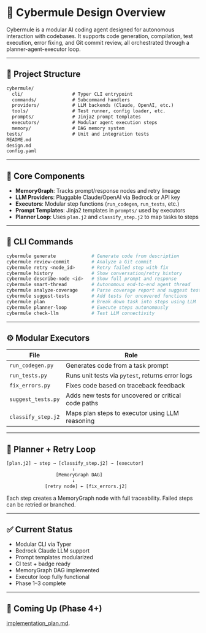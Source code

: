 # 🧠 Cybermule Design Overview

Cybermule is a modular AI coding agent designed for autonomous interaction with codebases. It supports code generation, compilation, test execution, error fixing, and Git commit review, all orchestrated through a planner-agent-executor loop.

---

## 📁 Project Structure

```txt
cybermule/
  cli/                  # Typer CLI entrypoint
  commands/             # Subcommand handlers
  providers/            # LLM backends (Claude, OpenAI, etc.)
  tools/                # Test runner, config loader, etc.
  prompts/              # Jinja2 prompt templates
  executors/            # Modular agent execution steps
  memory/               # DAG memory system
tests/                  # Unit and integration tests
README.md
design.md
config.yaml
```

---

## 🧩 Core Components

- **MemoryGraph**: Tracks prompt/response nodes and retry lineage
- **LLM Providers**: Pluggable Claude/OpenAI via Bedrock or API key
- **Executors**: Modular step functions (`run_codegen`, `run_tests`, etc.)
- **Prompt Templates**: Jinja2 templates in `prompts/` used by executors
- **Planner Loop**: Uses `plan.j2` and `classify_step.j2` to map tasks to steps

---

## 🧪 CLI Commands

```bash
cybermule generate             # Generate code from description
cybermule review-commit        # Analyze a Git commit
cybermule retry <node_id>      # Retry failed step with fix
cybermule history              # Show conversation/retry history
cybermule describe-node <id>   # Show full prompt and response
cybermule smart-thread         # Autonomous end-to-end agent thread
cybermule analyze-coverage     # Parse coverage report and suggest tests
cybermule suggest-tests        # Add tests for uncovered functions
cybermule plan                 # Break down task into steps using LLM
cybermule planner-loop         # Execute steps autonomously
cybermule check-llm            # Test LLM connectivity
```

---

## ⚙️ Modular Executors

| File              | Role                                                    |
|-------------------|----------------------------------------------------------|
| `run_codegen.py`  | Generates code from a task prompt                        |
| `run_tests.py`    | Runs unit tests via `pytest`, returns error logs         |
| `fix_errors.py`   | Fixes code based on traceback feedback                   |
| `suggest_tests.py`| Adds new tests for uncovered or critical code paths      |
| `classify_step.j2`| Maps plan steps to executor using LLM reasoning          |

---

## 🔁 Planner + Retry Loop

```txt
[plan.j2] → step → [classify_step.j2] → [executor]
                        ↓
                  [MemoryGraph DAG]
                        ↓
              [retry node] ← [fix_errors.j2]
```

Each step creates a MemoryGraph node with full traceability. Failed steps can be retried or branched.

---

## ✅ Current Status

- Modular CLI via Typer
- Bedrock Claude LLM support
- Prompt templates modularized
- CI test + badge ready
- MemoryGraph DAG implemented
- Executor loop fully functional
- Phase 1–3 complete

---

## 🚧 Coming Up (Phase 4+)

[implementation_plan.md](implementation_plan.md).


